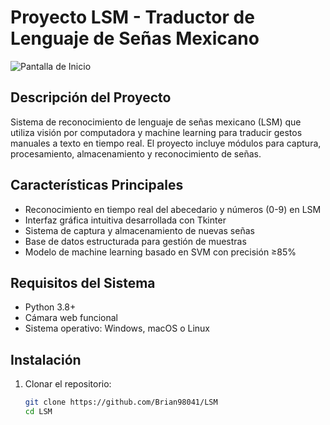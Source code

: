 # Proyecto LSM - Traductor de Lenguaje de Señas Mexicano

![Pantalla de Inicio](https://www.figma.com/design/jrtBvPIIMRq7EHlJAc6EBn/LSM_Aplicacion)

## Descripción del Proyecto
Sistema de reconocimiento de lenguaje de señas mexicano (LSM) que utiliza visión por computadora y machine learning para traducir gestos manuales a texto en tiempo real. El proyecto incluye módulos para captura, procesamiento, almacenamiento y reconocimiento de señas.

## Características Principales
- Reconocimiento en tiempo real del abecedario y números (0-9) en LSM
- Interfaz gráfica intuitiva desarrollada con Tkinter
- Sistema de captura y almacenamiento de nuevas señas
- Base de datos estructurada para gestión de muestras
- Modelo de machine learning basado en SVM con precisión ≥85%

## Requisitos del Sistema
- Python 3.8+
- Cámara web funcional
- Sistema operativo: Windows, macOS o Linux

## Instalación
1. Clonar el repositorio:
   ```bash
   git clone https://github.com/Brian98041/LSM
   cd LSM
